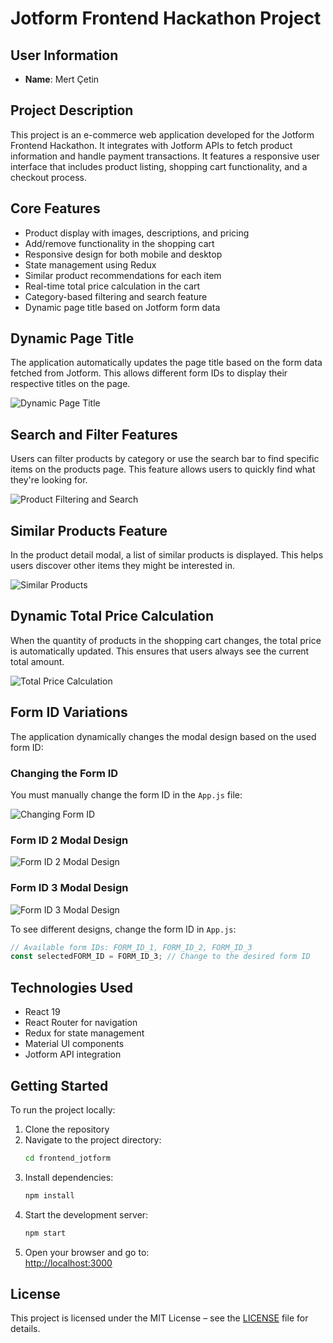 # Jotform Frontend Hackathon Project

## User Information

- **Name**: Mert Çetin

## Project Description

This project is an e-commerce web application developed for the Jotform Frontend Hackathon. It integrates with Jotform APIs to fetch product information and handle payment transactions. It features a responsive user interface that includes product listing, shopping cart functionality, and a checkout process.

## Core Features

- Product display with images, descriptions, and pricing  
- Add/remove functionality in the shopping cart  
- Responsive design for both mobile and desktop  
- State management using Redux  
- Similar product recommendations for each item  
- Real-time total price calculation in the cart  
- Category-based filtering and search feature  
- Dynamic page title based on Jotform form data  

## Dynamic Page Title

The application automatically updates the page title based on the form data fetched from Jotform. This allows different form IDs to display their respective titles on the page.

![Dynamic Page Title](screenshots/dynamic_title.png)

## Search and Filter Features

Users can filter products by category or use the search bar to find specific items on the products page. This feature allows users to quickly find what they're looking for.

![Product Filtering and Search](screenshots/product_filter_search.png)

## Similar Products Feature

In the product detail modal, a list of similar products is displayed. This helps users discover other items they might be interested in.

![Similar Products](screenshots/similar_products.png)

## Dynamic Total Price Calculation

When the quantity of products in the shopping cart changes, the total price is automatically updated. This ensures that users always see the current total amount.

![Total Price Calculation](screenshots/total_price.png)

## Form ID Variations

The application dynamically changes the modal design based on the used form ID:

### Changing the Form ID

You must manually change the form ID in the `App.js` file:

![Changing Form ID](screenshots/to_change_form_id.png)

### Form ID 2 Modal Design

![Form ID 2 Modal Design](screenshots/form_id_2_modal.png)

### Form ID 3 Modal Design

![Form ID 3 Modal Design](screenshots/form_id_3_modal.png)

To see different designs, change the form ID in `App.js`:

```javascript
// Available form IDs: FORM_ID_1, FORM_ID_2, FORM_ID_3
const selectedFORM_ID = FORM_ID_3; // Change to the desired form ID
```

## Technologies Used

- React 19  
- React Router for navigation  
- Redux for state management  
- Material UI components  
- Jotform API integration  

## Getting Started

To run the project locally:

1. Clone the repository  
2. Navigate to the project directory:  
    ```bash
    cd frontend_jotform
    ```
3. Install dependencies:  
    ```bash
    npm install
    ```
4. Start the development server:  
    ```bash
    npm start
    ```
5. Open your browser and go to:  
    [http://localhost:3000](http://localhost:3000)

## License

This project is licensed under the MIT License – see the [LICENSE](LICENSE) file for details.
